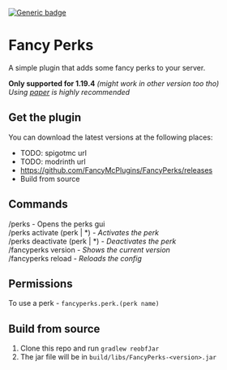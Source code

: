 [![Generic badge](https://img.shields.io/badge/version-1.0.0-green.svg)](https://shields.io/)

# Fancy Perks
A simple plugin that adds some fancy perks to your server.

**Only supported for 1.19.4** _(might work in other version too tho)_<br>
_Using [paper](https://papermc.io/downloads) is highly recommended_

## Get the plugin

You can download the latest versions at the following places:

- TODO: spigotmc url
- TODO: modrinth url
- https://github.com/FancyMcPlugins/FancyPerks/releases
- Build from source

## Commands

/perks - Opens the perks gui<br>
/perks activate (perk | *) - _Activates the perk_<br>
/perks deactivate (perk | *) - _Deactivates the perk_<br>
/fancyperks version - _Shows the current version_<br>
/fancyperks reload - _Reloads the config_<br>


## Permissions

To use a perk - ``fancyperks.perk.(perk name)``<br>

## Build from source
1. Clone this repo and run `gradlew reobfJar`
2. The jar file will be in `build/libs/FancyPerks-<version>.jar`
